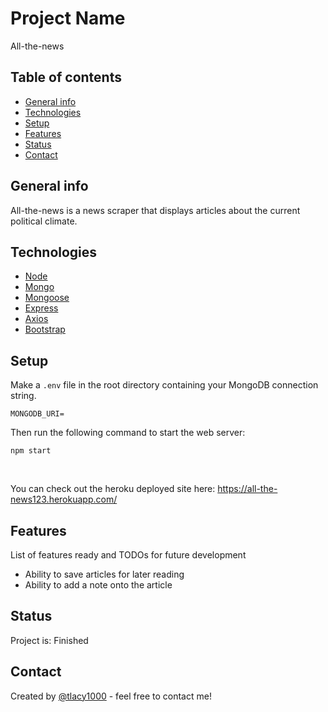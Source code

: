 # Project Name
All-the-news
​
## Table of contents
* [General info](#general-info)
* [Technologies](#technologies)
* [Setup](#setup)
* [Features](#features)
* [Status](#status)
* [Contact](#contact)
​
## General info
All-the-news is a news scraper that displays articles about the current political climate. 
​
## Technologies
* [Node](https://nodejs.org) 
* [Mongo](https://www.mongodb.com/) 
* [Mongoose](https://mongoosejs.com/)
* [Express](https://expressjs.com/) 
* [Axios](https://www.npmjs.com/package/axios) 
* [Bootstrap](https://www.mongodb.com/) 
​
## Setup
Make a `.env` file in the root directory containing your MongoDB connection string.

```
MONGODB_URI=
```

Then run the following command to start the web server:

```console
npm start
```
​

You can check out the heroku deployed site here: https://all-the-news123.herokuapp.com/

## Features
List of features ready and TODOs for future development
* Ability to save articles for later reading
* Ability to add a note onto the article
​
## Status
Project is: Finished
​
## Contact
Created by [@tlacy1000](https://www.lacytammy.com/) - feel free to contact me!
